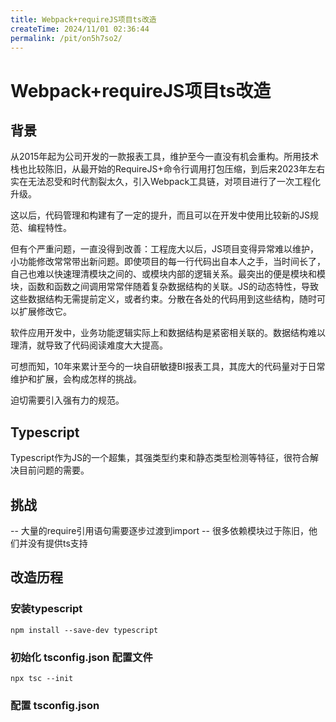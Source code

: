 ```yaml
---
title: Webpack+requireJS项目ts改造
createTime: 2024/11/01 02:36:44
permalink: /pit/on5h7so2/
---
```


# Webpack+requireJS项目ts改造

## 背景

从2015年起为公司开发的一款报表工具，维护至今一直没有机会重构。所用技术栈也比较陈旧，从最开始的RequireJS+命令行调用打包压缩，到后来2023年左右实在无法忍受和时代割裂太久，引入Webpack工具链，对项目进行了一次工程化升级。

这以后，代码管理和构建有了一定的提升，而且可以在开发中使用比较新的JS规范、编程特性。

但有个严重问题，一直没得到改善：工程庞大以后，JS项目变得异常难以维护，小功能修改常常带出新问题。即使项目的每一行代码出自本人之手，当时间长了，自己也难以快速理清模块之间的、或模块内部的逻辑关系。最突出的便是模块和模块，函数和函数之间调用常常伴随着复杂数据结构的关联。JS的动态特性，导致这些数据结构无需提前定义，或者约束。分散在各处的代码用到这些结构，随时可以扩展修改它。

软件应用开发中，业务功能逻辑实际上和数据结构是紧密相关联的。数据结构难以理清，就导致了代码阅读难度大大提高。

可想而知，10年来累计至今的一块自研敏捷BI报表工具，其庞大的代码量对于日常维护和扩展，会构成怎样的挑战。

迫切需要引入强有力的规范。

## Typescript

Typescript作为JS的一个超集，其强类型约束和静态类型检测等特征，很符合解决目前问题的需要。

## 挑战

-- 大量的require引用语句需要逐步过渡到import
-- 很多依赖模块过于陈旧，他们并没有提供ts支持

## 改造历程

### 安装typescript

```shell
npm install --save-dev typescript
```

### 初始化 tsconfig.json 配置文件

```shell
npx tsc --init
```

### 配置 tsconfig.json
